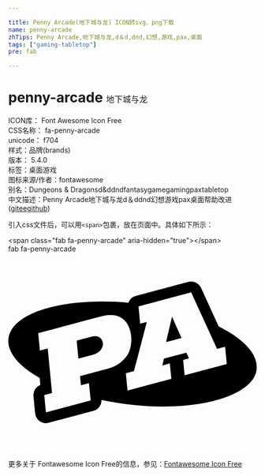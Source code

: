 ```yaml
---

title: Penny Arcade(地下城与龙) ICON转svg、png下载
name: penny-arcade
zhTips: Penny Arcade,地下城与龙,d＆d,dnd,幻想,游戏,pax,桌面
tags: ["gaming-tabletop"]
pre: fab

---
```


# penny-arcade  <small style="font-size: 60%;font-weight: 100">地下城与龙</small>


<div class="detail-page">
<p>
<span>
ICON库：
<span class="badge-secondary badge">Font Awesome Icon Free</span> 
</span>
<br/>
<span>
CSS名称：
<span class="badge-secondary badge">fa-penny-arcade</span> 
</span>
<br/>
<span>
unicode：
<span class="badge-secondary badge">f704</span> 
<copy-btn content='f704' btn-title=""></copy-btn>
<copy-btn :content='String.fromCodePoint(parseInt("f704", 16))' btn-title="复制U"></copy-btn>
</span><br/><span>样式：<span class="badge-light badge">品牌(brands)</span></span>
<br/>
<span>
版本：
<span class="badge-secondary badge">5.4.0</span> 
</span><br/><span>标签：<span class="badge-light badge"><router-link to="/tags/gaming-tabletop.html">桌面游戏</router-link></span></span>
<br/>
<span>图标来源/作者：<span class="badge-light badge">fontawesome</span></span> 
<br/>
<span>别名：<span class="badge-light badge">Dungeons & Dragons</span><span class="badge-light badge">d&d</span><span class="badge-light badge">dnd</span><span class="badge-light badge">fantasy</span><span class="badge-light badge">game</span><span class="badge-light badge">gaming</span><span class="badge-light badge">pax</span><span class="badge-light badge">tabletop</span></span><br/><span class="zh-detail">中文描述：<span class="badge-primary badge">Penny Arcade</span><span class="badge-primary badge">地下城与龙</span><span class="badge-primary badge">d＆d</span><span class="badge-primary badge">dnd</span><span class="badge-primary badge">幻想</span><span class="badge-primary badge">游戏</span><span class="badge-primary badge">pax</span><span class="badge-primary badge">桌面</span><span class="help-link"><span>帮助改进</span>(<a href="https://gitee.com/liuwave/icon-helper/edit/master/json/fontawesome/brands/penny-arcade.json" target="_blank" rel="noopener noreferrer">gitee</a><a href="https://github.com/liuwave/icon-helper/edit/master/json/fontawesome/brands/penny-arcade.json" target="_blank" rel="noopener noreferrer">github</a></span>)</span><br/>
</p>
</div>
<div class="alert alert-dark">
  <i class="fab fa-penny-arcade fa-xs"></i>
  <i class="fab fa-penny-arcade fa-sm"></i>
  <i class="fab fa-penny-arcade fa-lg"></i>
  <i class="fab fa-penny-arcade fa-2x"></i>
  <i class="fab fa-penny-arcade fa-3x"></i>
  <i class="fab fa-penny-arcade fa-5x"></i>
  <i class="fab fa-penny-arcade fa-7x"></i>
</div>
<div>
  <p>引入css文件后，可以用<code>&lt;span&gt;</code>包裹，放在页面中。具体如下所示：    
  </p>
  <div class="alert alert-primary" style="font-size: 14px">
    &lt;span class="fab fa-penny-arcade" aria-hidden="true"&gt;&lt;/span&gt;
    <copy-btn content='<span class="fab fa-penny-arcade" aria-hidden="true"></span>'></copy-btn>
  </div>
  <div class="alert alert-secondary">
    <i class="fab fa-penny-arcade"
    style="font-size: 24px"
    aria-hidden="true"></i> fab fa-penny-arcade
    <copy-btn content="fab fa-penny-arcade" btn-title="复制图标名称"></copy-btn>
  </div>
</div>
<div id="svg" class="svg-wrap">
<svg xmlns="http://www.w3.org/2000/svg" viewBox="0 0 640 512"><path d="M421.91 164.27c-4.49 19.45-1.4 6.06-15.1 65.29l39.73-10.61c-22.34-49.61-17.29-38.41-24.63-54.68zm-206.09 51.11c-20.19 5.4-11.31 3.03-39.63 10.58l4.46 46.19c28.17-7.59 20.62-5.57 34.82-9.34 42.3-9.79 32.85-56.42.35-47.43zm326.16-26.19l-45.47-99.2c-5.69-12.37-19.46-18.84-32.62-15.33-70.27 18.75-38.72 10.32-135.59 36.23a27.618 27.618 0 0 0-18.89 17.41C144.26 113.27 0 153.75 0 226.67c0 33.5 30.67 67.11 80.9 95.37l1.74 17.88a27.891 27.891 0 0 0-17.77 28.67l4.3 44.48c1.39 14.31 13.43 25.21 27.8 25.2 5.18-.01-3.01 1.78 122.53-31.76 12.57-3.37 21.12-15.02 20.58-28.02 216.59 45.5 401.99-5.98 399.89-84.83.01-28.15-22.19-66.56-97.99-104.47zM255.14 298.3l-21.91 5.88-48.44 12.91 2.46 23.55 20.53-5.51 4.51 44.51-115.31 30.78-4.3-44.52 20.02-5.35-11.11-114.64-20.12 5.39-4.35-44.5c178.15-47.54 170.18-46.42 186.22-46.65 56.66-1.13 64.15 71.84 42.55 104.43a86.7 86.7 0 0 1-50.75 33.72zm199.18 16.62l-3.89-39.49 14.9-3.98-6.61-14.68-57.76 15.42-4.1 17.54 19.2-5.12 4.05 39.54-112.85 30.07-4.46-44.43 20.99-5.59 33.08-126.47-17.15 4.56-4.2-44.48c93.36-24.99 65.01-17.41 135.59-36.24l66.67 145.47 20.79-5.56 4.3 44.48-108.55 28.96z"/></svg>
</div>
<detail full-name='fa-penny-arcade'></detail>
    
<div><p>更多关于  Fontawesome Icon Free的信息，参见：<a target="_blank" href="https://iconhelper.cn/fontawesome.html">Fontawesome Icon Free</a>
</p></div>
